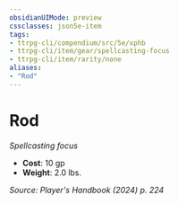 ```yaml
---
obsidianUIMode: preview
cssclasses: json5e-item
tags:
- ttrpg-cli/compendium/src/5e/xphb
- ttrpg-cli/item/gear/spellcasting-focus
- ttrpg-cli/item/rarity/none
aliases: 
- "Rod"
---
```

# Rod
*Spellcasting focus*  

- **Cost**: 10 gp
- **Weight**: 2.0 lbs.

*Source: Player's Handbook (2024) p. 224*